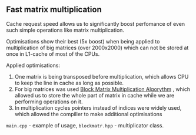 ## Fast matrix multiplication

Cache request speed allows us to significantly
boost perfomance of even such simple operations like matrix multiplication.

Optimisations show their best (5x boost) when being applied to multiplication of big matrices 
(over 2000x2000) which can not be stored at once in L1-cache of most of the CPUs.

Applied optimisations:

1. One matrix is being transposed before multiplication, which allows CPU
to keep the line in cache as long as possible.
2. For big matrices was used 
[Block Matrix Multiplication Algorythm](https://en.wikipedia.org/wiki/Block_matrix#Block_matrix_multiplication) , which 
allowed us to store the whole part of matrix in cache while we are performing operations 
on it.
3. In multiplication cycles pointers instead of indices were widely used, which 
allowed the compiller to make additional optimisations

`main.cpp` - example of usage, `blockmatr.hpp` - multiplicator class.
